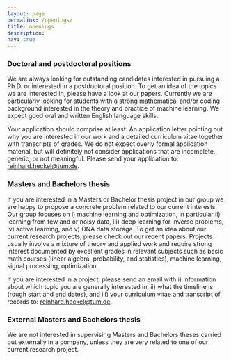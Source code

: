 ```yaml
---
layout: page
permalink: /openings/
title: openings
description:
nav: true
---
```





### Doctoral and postdoctoral positions
We are always looking for outstanding candidates interested in pursuing a Ph.D. or interested in a postdoctoral position. To get an idea of the topics we are interested in, please have a look at our papers. Currently we are particularly looking for students with a strong mathematical and/or coding background interested in the theory and practice of machine learning. We expect good oral and written English language skills.

Your application should comprise at least: An application letter pointing out why you are interested in our work and a detailed curriculum vitae together with transcripts of grades. We do not expect overly formal application material, but will definitely not consider applications that are incomplete, generic, or not meaningful. Please send your application to: reinhard.heckel@tum.de.

### Masters and Bachelors thesis
If you are interested in a Masters or Bachelor thesis project in our group we are happy to propose a concrete problem related to our current interests. Our group focuses on i) machine learning and optimization, in particular ii) learning from few and or noisy data, iii) deep learning for inverse problems, iv) active learning, and v) DNA data storage. To get an idea about our current research projects, please check out our recent papers. Projects usually involve a mixture of theory and applied work and require strong interest documented by excellent grades in relevant subjects such as basic math courses (linear algebra, probability, and statistics), machine learning, signal processing, optimization.

If you are interested in a project, please send an email with i) information about which topic you are generally interested in, ii) what the timeline is (rough start and end dates), and iii) your curriculum vitae and transcript of records to: reinhard.heckel@tum.de.

### External Masters and Bachelors thesis
We are not interested in supervising Masters and Bachelors theses carried out externally in a company, unless they are very related to one of our current research project.

